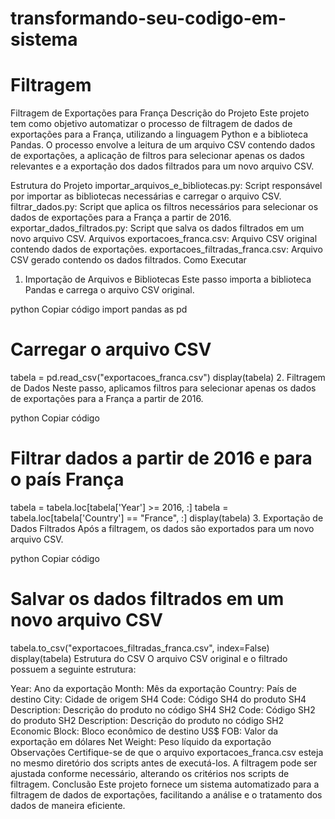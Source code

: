 # transformando-seu-codigo-em-sistema
 
# Filtragem

Filtragem de Exportações para França
Descrição do Projeto
Este projeto tem como objetivo automatizar o processo de filtragem de dados de exportações para a França, utilizando a linguagem Python e a biblioteca Pandas. O processo envolve a leitura de um arquivo CSV contendo dados de exportações, a aplicação de filtros para selecionar apenas os dados relevantes e a exportação dos dados filtrados para um novo arquivo CSV.

Estrutura do Projeto
importar_arquivos_e_bibliotecas.py: Script responsável por importar as bibliotecas necessárias e carregar o arquivo CSV.
filtrar_dados.py: Script que aplica os filtros necessários para selecionar os dados de exportações para a França a partir de 2016.
exportar_dados_filtrados.py: Script que salva os dados filtrados em um novo arquivo CSV.
Arquivos
exportacoes_franca.csv: Arquivo CSV original contendo dados de exportações.
exportacoes_filtradas_franca.csv: Arquivo CSV gerado contendo os dados filtrados.
Como Executar
1. Importação de Arquivos e Bibliotecas
Este passo importa a biblioteca Pandas e carrega o arquivo CSV original.

python
Copiar código
import pandas as pd

# Carregar o arquivo CSV
tabela = pd.read_csv("exportacoes_franca.csv")
display(tabela)
2. Filtragem de Dados
Neste passo, aplicamos filtros para selecionar apenas os dados de exportações para a França a partir de 2016.

python
Copiar código
# Filtrar dados a partir de 2016 e para o país França
tabela = tabela.loc[tabela['Year'] >= 2016, :]
tabela = tabela.loc[tabela['Country'] == "France", :]
display(tabela)
3. Exportação de Dados Filtrados
Após a filtragem, os dados são exportados para um novo arquivo CSV.

python
Copiar código
# Salvar os dados filtrados em um novo arquivo CSV
tabela.to_csv("exportacoes_filtradas_franca.csv", index=False)
display(tabela)
Estrutura do CSV
O arquivo CSV original e o filtrado possuem a seguinte estrutura:

Year: Ano da exportação
Month: Mês da exportação
Country: País de destino
City: Cidade de origem
SH4 Code: Código SH4 do produto
SH4 Description: Descrição do produto no código SH4
SH2 Code: Código SH2 do produto
SH2 Description: Descrição do produto no código SH2
Economic Block: Bloco econômico de destino
US$ FOB: Valor da exportação em dólares
Net Weight: Peso líquido da exportação
Observações
Certifique-se de que o arquivo exportacoes_franca.csv esteja no mesmo diretório dos scripts antes de executá-los.
A filtragem pode ser ajustada conforme necessário, alterando os critérios nos scripts de filtragem.
Conclusão
Este projeto fornece um sistema automatizado para a filtragem de dados de exportações, facilitando a análise e o tratamento dos dados de maneira eficiente.
